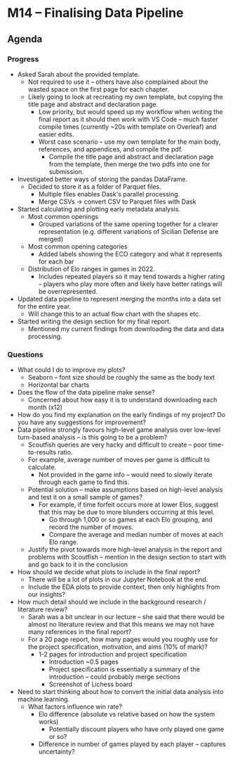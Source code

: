# M14 – Finalising Data Pipeline

## Agenda
### Progress
- Asked Sarah about the provided template.
	- Not required to use it – others have also complained about the wasted space on the first page for each chapter.
	- Likely going to look at recreating my own template, but copying the title page and abstract and declaration page.
		- Low priority, but would speed up my workflow when writing the final report as it should then work with VS Code – much faster compile times (currently ~20s with template on Overleaf) and easier edits.
		- Worst case scenario – use my own template for the main body, references, and appendices, and compile the pdf.
			- Compile the title page and abstract and declaration page from the template, then merge the two pdfs into one for submission.
- Investigated better ways of storing the pandas DataFrame.
	- Decided to store it as a folder of Parquet files.
		- Multiple files enables Dask's parallel processing.
		- Merge CSVs -> convert CSV to Parquet files with Dask
- Started calculating and plotting early metadata analysis.
	- Most common openings
		- Grouped variations of the same opening together for a clearer representation (e.g. different variations of Sicilian Defense are merged)
	- Most common opening categories
		- Added labels showing the ECO category and what it represents for each bar
	- Distribution of Elo ranges in games in 2022.
		- Includes repeated players so it may tend towards a higher rating – players who play more often and likely have better ratings will be overrepresented.
- Updated data pipeline to represent merging the months into a data set for the entire year.
	- Will change this to an actual flow chart with the shapes etc.
- Started writing the design section for my final report.
	- Mentioned my current findings from downloading the data and data processing.

### Questions
- What could I do to improve my plots?
	- Seaborn – font size should be roughly the same as the body text
	- Horizontal bar charts
- Does the flow of the data pipeline make sense?
	- Concerned about how easy it is to understand downloading each month (x12)
- How do you find my explanation on the early findings of my project? Do you have any suggestions for improvement?
- Data pipeline strongly favours high-level game analysis over low-level turn-based analysis – is this going to be a problem?
	- Scoutfish queries are very hacky and difficult to create – poor time-to-results ratio.
	- For example, average number of moves per game is difficult to calculate.
		- Not provided in the game info – would need to slowly iterate through each game to find this.
	- Potential solution – make assumptions based on high-level analysis and test it on a small sample of games?
		- For example, if time forfeit occurs more at lower Elos, suggest that this may be due to more blunders occurring at this level.
			- Go through 1,000 or so games at each Elo grouping, and record the number of moves.
			- Compare the average and median number of moves at each Elo range.
	- Justify the pivot towards more high-level analysis in the report and problems with Scoutfish – mention in the design section to start with and go back to it in the conclusion
- How should we decide what plots to include in the final report?
	- There will be a lot of plots in our Jupyter Notebook at the end.
	- Include the EDA plots to provide context, then only highlights from our insights?
- How much detail should we include in the background research / literature review?
	- Sarah was a bit unclear in our lecture – she said that there would be almost no literature review and that this means we may not have many references in the final report?
	- For a 20 page report, how many pages would you roughly use for the project specification, motivation, and aims (10% of mark)?
		- 1-2 pages for introduction and project specification
			- Introduction ~0.5 pages
			- Project specification is essentially a summary of the introduction – could probably merge sections
			- Screenshot of Lichess board
- Need to start thinking about how to convert the initial data analysis into machine learning.
	- What factors influence win rate?
		- Elo difference (absolute vs relative based on how the system works)
			- Potentially discount players who have only played one game or so?
		- Difference in number of games played by each player – captures uncertainty?